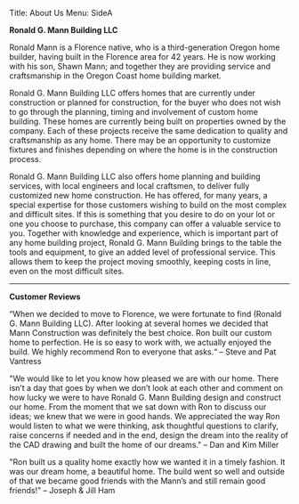 Title: About Us
Menu: SideA



**Ronald G. Mann Building LLC**


Ronald Mann is a Florence native, who is a third-generation Oregon home builder, having built in the Florence area for 42 years. He is now working with his son, Shawn Mann; and together they are providing service and craftsmanship in the Oregon Coast home building market. 

Ronald G. Mann Building LLC offers homes that are currently under construction or planned for construction, for the buyer who does not wish to go through the planning, timing and involvement of custom home building. These homes are currently being built on properties owned by the company. Each of these projects receive the same dedication to quality and craftsmanship as any home. There may be an opportunity to customize fixtures and finishes depending on where the home is in the construction process.

Ronald G. Mann Building LLC also offers home planning and building services, with local engineers and local craftsmen, to deliver fully customized new home construction. He has offered, for many years, a special expertise for those customers wishing to build on the most complex and difficult sites. If this is something that you desire to do on your lot or one you choose to purchase, this company can offer a valuable service to you. Together with knowledge and experience, which is important part of any home building project, Ronald G. Mann Building brings to the table the tools and equipment, to give an added level of professional service. This allows them to keep the project moving smoothly, keeping costs in line, even on the most difficult sites.

----


**Customer Reviews**


“When we decided to move to Florence, we were fortunate to find (Ronald G. Mann Building LLC).
After looking at several homes we decided that Mann Construction was definitely the best choice.
Ron built our custom home to perfection. He is so easy to work with, we actually enjoyed the build.
We highly recommend Ron to everyone that asks.“
– Steve and Pat Vantress

"We would like to let you know how pleased we are with our home.  There isn’t a day that goes by when we don’t look at each other and comment on how lucky we were to have Ronald G. Mann Building design and construct our home.  From the moment that we sat down with Ron to discuss our ideas; we knew that we were in good hands.  We appreciated the way Ron would listen to what we were thinking, ask thoughtful questions to clarify, raise concerns if needed and in the end, design the dream into the reality of the CAD drawing and built the home of our dreams." 
– Dan and Kim Miller

"Ron built us a quality home exactly how we wanted it in a timely fashion. It was our dream home, a beautiful home.  The build went so well and outside of that we became good friends with the Mann’s and still remain good friends!"
– Joseph & Jill Ham

